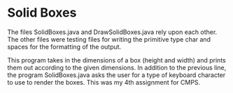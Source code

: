 # Solid Boxes

The files SolidBoxes.java and DrawSolidBoxes.java rely upon each other. The other files were testing files for writing the primitive type char and spaces for the formatting of the output. 

This program takes in the dimensions of a box (height and width) and prints them out according to the given dimensions. In addition to the previous line, the program SolidBoxes.java asks the user for a type of keyboard character to use to render the boxes. This was my 4th assignment for CMPS.
